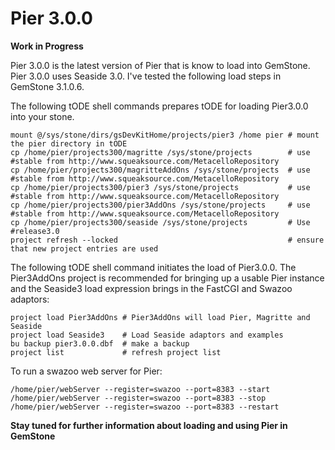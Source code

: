 # Pier 3.0.0

**Work in Progress**

Pier 3.0.0 is the latest version of Pier that is know to load into GemStone.
Pier 3.0.0 uses Seaside 3.0.
I've tested the following load steps in GemStone 3.1.0.6.

The following tODE shell commands prepares tODE for loading Pier3.0.0 into your stone.


```
mount @/sys/stone/dirs/gsDevKitHome/projects/pier3 /home pier # mount the pier directory in tODE
cp /home/pier/projects300/magritte /sys/stone/projects        # use #stable from http://www.squeaksource.com/MetacelloRepository
cp /home/pier/projects300/magritteAddOns /sys/stone/projects  # use #stable from http://www.squeaksource.com/MetacelloRepository
cp /home/pier/projects300/pier3 /sys/stone/projects           # use #stable from http://www.squeaksource.com/MetacelloRepository
cp /home/pier/projects300/pier3AddOns /sys/stone/projects     # use #stable from http://www.squeaksource.com/MetacelloRepository
cp /home/pier/projects300/seaside /sys/stone/projects         # Use #release3.0
project refresh --locked                                      # ensure that new project entries are used
```

The following tODE shell command initiates the load of Pier3.0.0.
The Pier3AddOns project is recommended for bringing up a usable Pier instance and the Seaside3 load expression brings in the FastCGI and Swazoo adaptors:

```
project load Pier3AddOns # Pier3AddOns will load Pier, Magritte and Seaside
project load Seaside3    # Load Seaside adaptors and examples
bu backup pier3.0.0.dbf  # make a backup
project list             # refresh project list
```

To run a swazoo web server for Pier:

```
/home/pier/webServer --register=swazoo --port=8383 --start
/home/pier/webServer --register=swazoo --port=8383 --stop
/home/pier/webServer --register=swazoo --port=8383 --restart
```

**Stay tuned for further information about loading and using Pier in GemStone**
